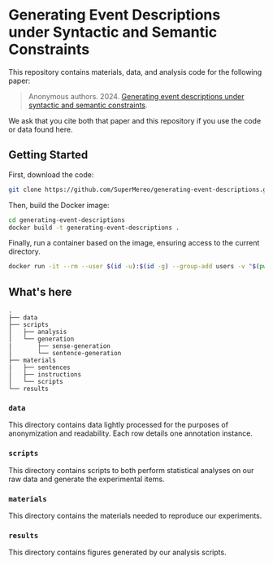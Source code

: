 # Generating Event Descriptions under Syntactic and Semantic Constraints

This repository contains materials, data, and analysis code for the 
following paper:

> Anonymous authors. 2024. [Generating event descriptions under syntactic and semantic constraints](https://ling.auf.net/lingbuzz/008208/current.pdf).

We ask that you cite both that paper and this repository if you use 
the code or data found here.

## Getting Started

First, download the code:

```bash
git clone https://github.com/SuperMereo/generating-event-descriptions.git
```

Then, build the Docker image:

```bash
cd generating-event-descriptions
docker build -t generating-event-descriptions .
```

Finally, run a container based on the image, ensuring access to the
current directory.

```bash
docker run -it --rm --user $(id -u):$(id -g) --group-add users -v "$(pwd)":/home/jovyan -p 8888:8888 generating-event-descriptions
```

## What's here

```
.
├── data
├── scripts
│   ├── analysis
│   └── generation
|       ├── sense-generation
│       └── sentence-generation
├── materials
|   ├── sentences
│   ├── instructions
│   └── scripts
└── results

```

### `data`

This directory contains data lightly processed for the purposes of 
anonymization and readability. Each row details one annotation instance.

### `scripts`

This directory contains scripts to both perform statistical analyses on 
our raw data and generate the experimental items.

### `materials`

This directory contains the materials needed to reproduce our experiments.

### `results`

This directory contains figures generated by our analysis scripts.
